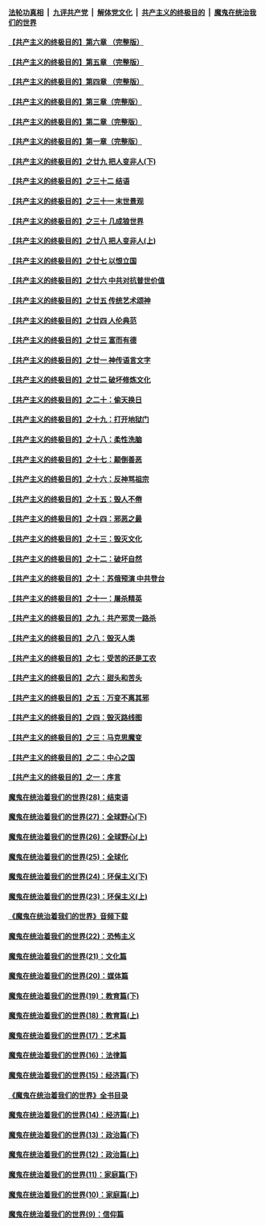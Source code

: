 ####  [法轮功真相](../../../../basic/blob/master/README.md?t=06292002) &nbsp;|&nbsp; [九评共产党](../../../../9ping.md/blob/master/README.md?t=06292002) &nbsp;|&nbsp; [解体党文化](../../../../jtdwh.md/blob/master/README.md?t=06292002)  &nbsp;|&nbsp; [共产主义的终极目的](../../../../gczydzjmd.md/blob/master/README.md?t=06292002) &nbsp;|&nbsp; [魔鬼在统治我们的世界](../../../../mgztzwmdsj.md/blob/master/README.md?t=06292002) 

#### [【共产主义的终极目的】第六章 （完整版）](../pages/nsc422/n11428913.md?t=06292002) 

#### [【共产主义的终极目的】第五章 （完整版）](../pages/nsc422/n11428912.md?t=06292002) 

#### [【共产主义的终极目的】第四章 （完整版）](../pages/nsc422/n11428907.md?t=06292002) 

#### [【共产主义的终极目的】第三章（完整版）](../pages/nsc422/n11428848.md?t=06292002) 

#### [【共产主义的终极目的】第二章（完整版）](../pages/nsc422/n11428831.md?t=06292002) 

#### [【共产主义的终极目的】第一章（完整版）](../pages/nsc422/n11417651.md?t=06292002) 

#### [【共产主义的终极目的】之廿九 把人变非人(下)](../pages/nsc422/n11344140.md?t=06292002) 

#### [【共产主义的终极目的】之三十二 结语](../pages/nsc422/n11360535.md?t=06292002) 

#### [【共产主义的终极目的】之三十一 末世景观](../pages/nsc422/n11351129.md?t=06292002) 

#### [【共产主义的终极目的】之三十 几成狼世界](../pages/nsc422/n11348280.md?t=06292002) 

#### [【共产主义的终极目的】之廿八 把人变非人(上)](../pages/nsc422/n11340492.md?t=06292002) 

#### [【共产主义的终极目的】之廿七 以恨立国](../pages/nsc422/n11336944.md?t=06292002) 

#### [【共产主义的终极目的】之廿六 中共对抗普世价值](../pages/nsc422/n11324785.md?t=06292002) 

#### [【共产主义的终极目的】之廿五 传统艺术颂神](../pages/nsc422/n11296396.md?t=06292002) 

#### [【共产主义的终极目的】之廿四 人伦典范](../pages/nsc422/n11296397.md?t=06292002) 

#### [【共产主义的终极目的】之廿三 富而有德](../pages/nsc422/n11283598.md?t=06292002) 

#### [【共产主义的终极目的】之廿一 神传语言文字](../pages/nsc422/n11263265.md?t=06292002) 

#### [【共产主义的终极目的】之廿二 破坏修炼文化](../pages/nsc422/n11245728.md?t=06292002) 

#### [【共产主义的终极目的】之二十：偷天换日](../pages/nsc422/n11238846.md?t=06292002) 

#### [【共产主义的终极目的】之十九：打开地狱门](../pages/nsc422/n11206376.md?t=06292002) 

#### [【共产主义的终极目的】之十八：柔性洗脑](../pages/nsc422/n11199994.md?t=06292002) 

#### [【共产主义的终极目的】之十七：颠倒善恶](../pages/nsc422/n11179782.md?t=06292002) 

#### [【共产主义的终极目的】之十六：反神骂祖宗](../pages/nsc422/n11166798.md?t=06292002) 

#### [【共产主义的终极目的】之十五：毁人不倦](../pages/nsc422/n11166792.md?t=06292002) 

#### [【共产主义的终极目的】之十四：邪恶之最](../pages/nsc422/n11150249.md?t=06292002) 

#### [【共产主义的终极目的】之十三：毁灭文化](../pages/nsc422/n11135227.md?t=06292002) 

#### [【共产主义的终极目的】之十二：破坏自然](../pages/nsc422/n11135214.md?t=06292002) 

#### [【共产主义的终极目的】之十：苏俄预演 中共登台](../pages/nsc422/n11118424.md?t=06292002) 

#### [【共产主义的终极目的】之十一：屠杀精英](../pages/nsc422/n11118442.md?t=06292002) 

#### [【共产主义的终极目的】之九：共产邪灵一路杀](../pages/nsc422/n11114139.md?t=06292002) 

#### [【共产主义的终极目的】之八：毁灭人类](../pages/nsc422/n11108503.md?t=06292002) 

#### [【共产主义的终极目的】之七：受苦的还是工农](../pages/nsc422/n11101809.md?t=06292002) 

#### [【共产主义的终极目的】之六：甜头和苦头](../pages/nsc422/n11096971.md?t=06292002) 

#### [【共产主义的终极目的】之五：万变不离其邪](../pages/nsc422/n11091285.md?t=06292002) 

#### [【共产主义的终极目的】之四：毁灭路线图](../pages/nsc422/n11086284.md?t=06292002) 

#### [【共产主义的终极目的】之三：马克思魔变](../pages/nsc422/n11061941.md?t=06292002) 

#### [【共产主义的终极目的】之二：中心之国](../pages/nsc422/n11047728.md?t=06292002) 

#### [【共产主义的终极目的】之一：序言](../pages/nsc422/n11086077.md?t=06292002) 

#### [魔鬼在统治着我们的世界(28)：结束语](../pages/nsc422/n10936246.md?t=06292002) 

#### [魔鬼在统治着我们的世界(27)：全球野心(下)](../pages/nsc422/n10928319.md?t=06292002) 

#### [魔鬼在统治着我们的世界(26)：全球野心(上)](../pages/nsc422/n10900318.md?t=06292002) 

#### [魔鬼在统治着我们的世界(25)：全球化](../pages/nsc422/n10788205.md?t=06292002) 

#### [魔鬼在统治着我们的世界(24)：环保主义(下)](../pages/nsc422/n10695307.md?t=06292002) 

#### [魔鬼在统治着我们的世界(23)：环保主义(上)](../pages/nsc422/n10688613.md?t=06292002) 

#### [《魔鬼在统治着我们的世界》音频下载](../pages/nsc422/n10635553.md?t=06292002) 

#### [魔鬼在统治着我们的世界(22)：恐怖主义](../pages/nsc422/n10614727.md?t=06292002) 

#### [魔鬼在统治着我们的世界(21)：文化篇](../pages/nsc422/n10597706.md?t=06292002) 

#### [魔鬼在统治着我们的世界(20)：媒体篇](../pages/nsc422/n10586579.md?t=06292002) 

#### [魔鬼在统治着我们的世界(19)：教育篇(下)](../pages/nsc422/n10564808.md?t=06292002) 

#### [魔鬼在统治着我们的世界(18)：教育篇(上)](../pages/nsc422/n10526970.md?t=06292002) 

#### [魔鬼在统治着我们的世界(17)：艺术篇](../pages/nsc422/n10499093.md?t=06292002) 

#### [魔鬼在统治着我们的世界(16)：法律篇](../pages/nsc422/n10485969.md?t=06292002) 

#### [魔鬼在统治着我们的世界(15)：经济篇(下)](../pages/nsc422/n10469975.md?t=06292002) 

#### [《魔鬼在统治着我们的世界》全书目录](../pages/nsc422/n10464261.md?t=06292002) 

#### [魔鬼在统治着我们的世界(14)：经济篇(上)](../pages/nsc422/n10457370.md?t=06292002) 

#### [魔鬼在统治着我们的世界(13)：政治篇(下)](../pages/nsc422/n10448270.md?t=06292002) 

#### [魔鬼在统治着我们的世界(12)：政治篇(上)](../pages/nsc422/n10444576.md?t=06292002) 

#### [魔鬼在统治着我们的世界(11)：家庭篇(下)](../pages/nsc422/n10440961.md?t=06292002) 

#### [魔鬼在统治着我们的世界(10)：家庭篇(上)](../pages/nsc422/n10435448.md?t=06292002) 

#### [魔鬼在统治着我们的世界(9)：信仰篇](../pages/nsc422/n10432159.md?t=06292002) 

